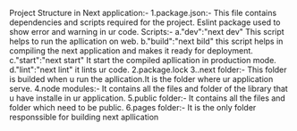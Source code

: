 Project Structure in Next application:-
    1.package.json:-
        This file contains dependencies and scripts required for the project.
        Eslint package used to show error and warning in ur code.
        Scripts:-
         a."dev":"next dev"
            This script helps to run the apllication on web.
        b."build":"next bild"
            this script helps in compiling the next application and makes it ready for deployment.
        c."start":"next start"
            It start the compiled apllication in production mode.
        d."lint":"next lint"
            it lints ur code.
    2.package.lock
    3..next folder:-
        This folder is builded when u run the apllication.It is the folder where ur application serve.
    4.node modules:-
        It contains all the files and folder of the library that u have installe in ur application.
    5.public folder:-
        It contains all the files and folder which need to be public.
    6.pages folder:-
        It is the only folder responssible for building next apllication
